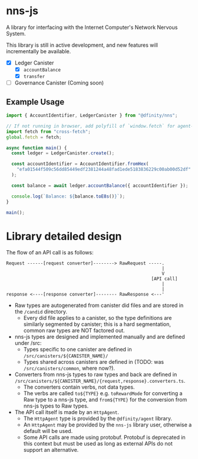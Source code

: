 # nns-js

A library for interfacing with the Internet Computer's Network Nervous System.

This library is still in active development, and new features will incrementally be available.

- [x] Ledger Canister
  - [x] `accountBalance`
  - [x] `transfer`
- [ ] Governance Canister (Coming soon)

## Example Usage

```ts
import { AccountIdentifier, LedgerCanister } from "@dfinity/nns";

// If not running in browser, add polyfill of `window.fetch` for agent-js to work.
import fetch from "cross-fetch";
global.fetch = fetch;

async function main() {
  const ledger = LedgerCanister.create();

  const accountIdentifier = AccountIdentifier.fromHex(
    "efa01544f509c56dd85449edf2381244a48fad1ede5183836229c00ab00d52df"
  );

  const balance = await ledger.accountBalance({ accountIdentifier });

  console.log(`Balance: ${balance.toE8s()}`);
}

main();
```

# Library detailed design

The flow of an API call is as follows:
```
Request ------[request converter]--------> RawRequest -----.
                                                           |
                                                           V
                                                       [API call]
                                                           |
                                                           |
response <----[response converter]-------- RawResponse <---'
```

- Raw types are autogenerated from canister did files and are stored in the `/candid` directory.
  - Every did file applies to a canister, so the type definitions are similarly segmented by canister;
    this is a hard segmentation, common raw types are NOT factored out.
- nns-js types are designed and implemented manually and are defined under /src:
  - Types specific to one canister are defined in `/src/canisters/${CANISTER_NAME}/`
  - Types shared across canisters are defined in (TODO: was `/src/canisters/common`, where now?).
- Converters from nns-js types to raw types and back are defined in
  `/src/canisters/${CANISTER_NAME}/{request,response}.converters.ts`.
  - The converters contain verbs, not data types.
  - The verbs are called `to${TYPE}` e.g. `toRewardMode` for converting a Raw type to a nns-js type,
    and `from${TYPE}` for the conversion from nns-js types to Raw types.
- The API call itself is made by an `HttpAgent`.
  - The `HttpAgent` type is provided by the `@dfinity/agent` library.
  - An `HttpAgent` may be provided by the `nns-js` library user, otherwise a default will be used.
  - Some API calls are made using protobuf.  Protobuf is deprecated in this context but must be used
    as long as external APIs do not support an alternative.
